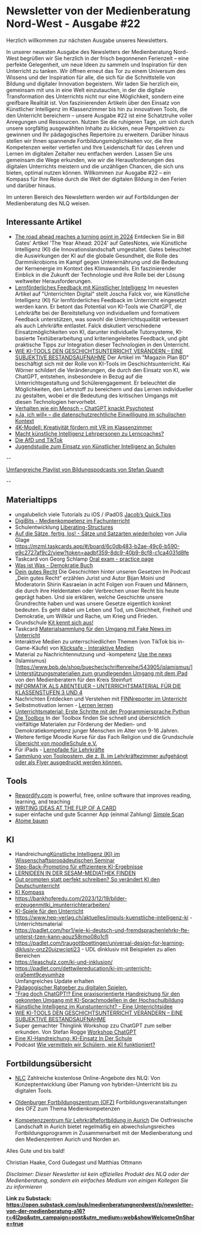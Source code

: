 # Newsletter von der Medienberatung Nord-West - Ausgabe #22

Herzlich willkommen zur nächsten Ausgabe unseres Newsletters. 

In unserer neuesten Ausgabe des Newsletters der Medienberatung Nord-West begrüßen wir Sie herzlich in der frisch begonnenen Ferienzeit – eine perfekte Gelegenheit, um neue Ideen zu sammeln und Inspiration für den Unterricht zu tanken. Wir öffnen erneut das Tor zu einem Universum des Wissens und der Inspiration für alle, die sich für die Schnittstelle von Bildung und digitaler Innovation begeistern. Wir laden Sie herzlich ein, gemeinsam mit uns in eine Welt einzutauchen, in der die digitale Transformation des Unterrichts nicht nur eine Möglichkeit, sondern eine greifbare Realität ist. Von faszinierenden Artikeln über den Einsatz von Künstlicher Intelligenz im Klassenzimmer bis hin zu innovativen Tools, die den Unterricht bereichern – unsere Ausgabe #22 ist eine Schatztruhe voller Anregungen und Ressourcen. Nutzen Sie die ruhigeren Tage, um sich durch unsere sorgfältig ausgewählten Inhalte zu klicken, neue Perspektiven zu gewinnen und Ihr pädagogisches Repertoire zu erweitern. Darüber hinaus stellen wir Ihnen spannende Fortbildungsmöglichkeiten vor, die Ihre Kompetenzen weiter vertiefen und Ihre Leidenschaft für das Lehren und Lernen im digitalen Zeitalter neu entfachen werden. Lassen Sie uns gemeinsam die Wege erkunden, wie wir die Herausforderungen des digitalen Unterrichts meistern und die unzähligen Chancen, die sich uns bieten, optimal nutzen können. Willkommen zur Ausgabe #22 – ein Kompass für Ihre Reise durch die Welt der digitalen Bildung in den Ferien und darüber hinaus.

Im unteren Bereich des Newslettern werden wir auf Fortbildungen der Medienberatung des NLQ weisen.

## Interessante Artikel
- [The road ahead reaches a turning point in 2024](https://www.gatesnotes.com/The-Year-Ahead-2024?utm_source=www.superhuman.ai&utm_medium=newsletter&utm_campaign=bill-gates-predict-ai-will-be-the-shaping-force-in-2024)
  Entdecken Sie in Bill Gates' Artikel 'The Year Ahead: 2024' auf GatesNotes, wie Künstliche Intelligenz (KI) die Innovationslandschaft umgestaltet. Gates beleuchtet die     Auswirkungen der KI auf die globale Gesundheit, die Rolle des Darmmikrobioms im Kampf gegen Unterernährung und die Bedeutung der Kernenergie im Kontext des Klimawandels. Ein faszinierender Einblick in die Zukunft der Technologie und ihre Rolle bei der Lösung weltweiter Herausforderungen.
- [Lernförderliches Feedback mit Künstlicher Intelligenz](https://unterrichten.digital/2024/01/24/feedback-mit-kunstlicher-intelligenz-ki/)
  Im neuesten Artikel auf "Unterrichten Digital" stellt Joscha Falck vor, wie Künstliche Intelligenz (KI) für lernförderliches Feedback im Unterricht eingesetzt werden kann. Er betont das Potential von KI-Tools wie ChatGPT, die Lehrkräfte bei der Bereitstellung von individuellem und formativem Feedback unterstützen, was sowohl die Unterrichtsqualität verbessert als auch Lehrkräfte entlastet. Falck diskutiert verschiedene Einsatzmöglichkeiten von KI, darunter individuelle Tutorsysteme, KI-basierte Textüberarbeitung und kriteriengeleitetes Feedback, und gibt praktische Tipps zur Integration dieser Technologien in den Unterricht.
- [WIE KI-TOOLS DEN GESCHICHTSUNTERRICHT VERÄNDERN – EINE SUBJEKTIVE BESTANDSAUFNAHME](https://magazin.forumbd.de/lehren-und-lernen/wie-ki-tools-den-geschichtsunterricht-veraendern-eine-subjektive-bestandsaufnahme/)
  Der Artikel im "Magazin Plan BD" beschäftigt sich mit der Rolle von KI-Tools im Geschichtsunterricht. Kai Wörner schildert die Veränderungen, die durch den Einsatz von KI, wie ChatGPT, entstehen, insbesondere in Bezug auf die Unterrichtsgestaltung und Schülerengagement. Er beleuchtet die Möglichkeiten, den Lehrstoff zu bereichern und das Lernen individueller zu gestalten, wobei er die Bedeutung des kritischen Umgangs mit diesen Technologien hervorhebt.
- [Verhalten wie ein Mensch – ChatGPT knackt Psychotest](https://www.spiegel.de/wissenschaft/technik/kuenstliche-intelligenz-chatgpt-besteht-turing-test-zu-menschlichem-verhalten-a-0af83891-e0ce-46cc-baf5-e0dae4caadee)
- [»Ja, ich will« – die datenschutzrechtliche Einwilligung im schulischen Kontext](https://datenschutz.nibis.de/2024/02/20/ja-ich-will-diedatenschutzrechtliche-einwilligung-imschulischen-kontext/)
- [4K-Modell: Kreativität fördern mit VR im Klassenzimmer](https://medium.com/@schnittstelle.bildung/4k-modell-kreativit%C3%A4t-f%C3%B6rdern-mit-vr-im-klassenzimmer-e6eee154ee32)
- [Macht künstliche Intelligenz Lehrpersonen zu Lerncoaches?](https://www.bildungschweiz.ch/detail/macht-kuenstliche-intelligenz-lehrpersonen-zu-lerncoaches)
- [Die AfD und TikTok](https://www.3sat.de/wissen/nano/240125-die-afd-und-tiktok-nano-100.html)
- [Jugendstudie zum Einsatz von Künstlicher Intelligenz an Schulen](https://www.vodafone-stiftung.de/jugendstudie-kuenstliche-intelligenz/)


--

[Umfangreiche Playlist von Bildungspodcasts von Stefan Quandt](https://open.spotify.com/playlist/49TPkjFGnqJ29iUA1FgZpS?si=T5lE2V5aRSW8MwMVSnjCug&nd=1&dlsi=929332ce73f6429d)

--

## Materialtipps
- ungalubelich viele Tutorials zu iOS / iPadOS [Jacob’s Quick.Tips](https://www.jacobsquick.tips)
- [DigiBits - Medienkompetenz im Fachunterricht](https://www.digibits.de/)
- Schulentwicklung [Liberating-Structures](https://liberatingstructures.de/liberating-structures-menue/)
- [Auf die Sätze, fertig, los! - Sätze und Satzarten wiederholen](https://learningapps.org/32228775) von Julia Glage
- https://mzml.taskcards.app/#/board/6c0db483-b2ae-49c6-b590-e9c2727af9c2/view?token=aadbf359-8dc9-40b9-8cf8-c1ca4031d8fe
- Taskcard von Georg Schlamp [Oral exam - practice page](https://mzml.taskcards.app/#/board/6c0db483-b2ae-49c6-b590-e9c2727af9c2/view?token=aadbf359-8dc9-40b9-8cf8-c1ca4031d8fe)
- [Was ist Was - Demokratie Buch](https://www.tessloff.com/Demokratie.html)
- [Dein gutes Recht](https://www.blz.bayern.de/dein-gutes-recht.html)
  Die Geschichten hinter unseren Gesetzen
  Im Podcast „Dein gutes Recht“ erzählen Jurist und Autor Bijan Moini und Moderatorin Shirin Kasraeian in acht Folgen von Frauen und Männern, die durch ihre Heldentaten oder Verbrechen unser Recht bis heute geprägt haben. Und sie erklären, welche Geschichte unsere Grundrechte haben und was unsere Gesetze eigentlich konkret bedeuten. Es geht dabei um Leben und Tod, um Gleichheit, Freiheit und Demokratie, um Willkür und Rache, um Krieg und Frieden.
- Grundschule [Kit kennt sich aus!](https://www.klima-kit.de)
- Taskcard [Materialsammlung für den Umgang mit Fake News im Unterricht](https://www.taskcards.de/#/board/7a85a39d-a0db-4370-840e-fc7236881421/view?token=cb96f291-8655-4174-b34f-800942d4043f)
- Interaktive Medien zu unterrschiedlichen Themen (von TikTok bis in-Game-Käufe) von [Klicksafe - Interaktive Medien](https://www.klicksafe.de/interaktive-medien)
- Material zu Nachrichtennutzung und -kompetenz [Use the news](https://www.usethenews.de/de)
- (Islamismus)[https://www.bpb.de/shop/buecher/schriftenreihe/543905/islamismus/]
- [Unterstützungsmaterialien zum grundlegenden Umgang mit dem iPad](https://edulab.gitbook.io/ipad-grundlagen/) von den Medienberatern für den Kreis Steinfurt
- [INFORMATIK ALS ABENTEUER – UNTERRICHTSMATERIAL FÜR DIE KLASSENSTUFEN 3 UND 4](https://www.lmz-bw.de/landesmedienzentrum/aktuelles/aktuelle-meldungen/detailseite/informatik-als-abenteuer-unterrichtsmaterial-fuer-die-klassenstufe-3-und-4)
- Nachrichten Entdecken und Verstehen mit [FINNreporter im Unterricht](https://reporter.fragfinn.de/finnreporter-im-unterricht/)
- Selbstmotivation lernen - [Lernen lernen](https://www.dguv-lug.de/sekundarstufe-i/sozialkundepowi/selbstmotivation-lernen/)
- [Unterrichtsmaterial: Erste Schritte mit der Programmiersprache Python](https://appcamps.de/unterrichtsmaterial/programmieren-mit-python/?utm_campaign=meetedgar&utm_medium=social&utm_source=meetedgar.com)
- [Die Toolbox](https://www.teachtoday.de/toolbox/digitales-lernspiel-zum-erwerb-von-quellenbewertungskompetenz-912) In der Toolbox finden Sie schnell und übersichtlich vielfältige Materialen zur Förderung der Medien- und Demokratiekompetenz junger Menschen im Alter von 9-16 Jahren.
- Weitere fertige Moodle Kurse für das Fach Religion und die Grundschule [Übersicht von moodleSchule e.V.](https://moodlelab.moodleschule.de/course/index.php?categoryid=15)
- Für iPads - [Lernpfade für Lehrkräfte](https://www.hopp-foundation.de/lernpfade/lehrer/)
- [Sammlung von Toolpostern, die z. B. im Lehrkräftezimmer aufgehängt oder als Flyer ausgedruckt werden können.](https://tools.fobizz.com/file_sharing/public_files/5d84b22d-0c50-49eb-be72-7947629b069a?token=1f3418433b64c0ced20c4b07a5a89718)

## Tools

- [Rewordify.com](https://rewordify.com) is powerful, free, online software that improves reading, learning, and teaching
- [WRITING IDEAS AT THE FLIP OF A CARD](https://davebirss.com/writing-ideas/)
- super einfache und gute Scanner App (einmal Zahlung) [Simple Scan](https://apps.apple.com/us/app/simple-scan-quick-scanner/id6477965455?ign-mpt=uo%3D4)
- [Atome bauen](https://phet.colorado.edu/en/simulations/build-a-nucleus)

## KI
- Handreichung[Künstliche Intelligenz (KI) im Wissenschaftspropädeutischen Seminar](https://www.isb.bayern.de/schularten/gymnasium/oberstufe/w-seminar/)
- [Step-Back-Prompting für effizientere KI-Ergebnisse](https://schulki.de/blog/step-back-prompting-fuer-effizientere-ki-ergebnisse)
- [LERNIDEEN IN DER SESAM-MEDIATHEK FINDEN](https://www.lmz-bw.de/21-ki-lernideen)
- [Gut prompten statt perfekt schreiben? So verändert KI den Deutschunterricht](https://deutsches-schulportal.de/unterricht/gut-prompten-statt-perfekt-schreiben-so-veraendert-ki-den-deutschunterricht/)
- [KI Kompass](https://www.hiig.de/ki-kompass/)
- https://bankhoferedu.com/2023/12/19/bilder-erzeugenmitki_imunterrichterarbeiten/
- [KI-Spiele für den Unterricht](https://www.thomasfelzmann.at/ki-spiele-fuer-den-unterricht/)
- https://www.hep-verlag.ch/aktuelles/impuls-kuenstliche-intelligenz-ki - Unterrichtsmaterial
- https://padlet.com/hpr1/wie-ki-deutsch-und-fremdsprachenlehrkr-fte-unterst-tzen-kann-aouz58rmo08o1cfl
- https://padlet.com/traugottboettinger/universal-design-for-learning-diklusiv-onz20ujzwcjptj23 - UDL dinklusiv mit Beispielen zu allen Bereichen
- https://leaschulz.com/ki-und-inklusion/ 
- https://padlet.com/dettwilereducation/ki-im-unterricht-ora5emt9ceyumhze   
  Umfangreiches Update erhalten
- [Pädagogischer Ratgeber zu digitalen Spielen.](https://spieleratgeber-nrw.de)
- ["Frag doch ChatGPT!? Eine praxisorientierte Handreichung für den gekonnten Umgang mit KI-Sprachmodellen in der Hochschulbildung](https://www.profil.uni-muenchen.de/material_tools/handreichungen/index.html)
- [Künstliche Intelligenz im Kunstunterricht? - Eine Unterrichtsidee](https://schulki.de/blog/kuenstliche-intelligenz-im-kunstunterricht-eine-unterrichtsidee)
- [WIE KI-TOOLS DEN GESCHICHTSUNTERRICHT VERÄNDERN – EINE SUBJEKTIVE BESTANDSAUFNAHME](https://magazin.forumbd.de/lehren-und-lernen/wie-ki-tools-den-geschichtsunterricht-veraendern-eine-subjektive-bestandsaufnahme/)
- Super gemachter Thinglink Workshop zzu ChatGPT zum selber erkunden. Von Stefan Rogge [Workshop ChatGPT](https://www.thinglink.com/scene/1812596818312167910)
- [Eine KI-Handreichung: KI-Einsatz In Der Schule](https://www.fraustier.de/ki-handreichung-fuer-die-schule/)
- Podcast [Wie vermitteln wir Schülern, wie KI funktioniert?](https://www.deutschlandfunk.de/ki-informatikunterricht-vermitteln-schuelern-wie-ki-funktioniert-dlf-fe340454-100.html)

## Fortbildungsübersicht

- [NLC](nlc.info)
Zahlreiche kostenlose Online-Angebote des NLQ: Von Konzeptentwicklung über Planung von hybriden-Unterricht bis zu digitalen Tools.

- [Oldenburger Fortbildungszentrum (OFZ)](https://uol.de/ofz/fortbildungsangebot)
Fortbildungsveranstaltungen des OFZ zum Thema Medienkompetenzen

- [Kompetenzzentrum für Lehrkräftefortbildung in Aurich](https://bildung.ostfriesischelandschaft.de/lfb/)
Die Ostfriesische Landschaft in Aurich bietet regelmäßig ein abwechslungsreiches Fortbildungsprogramm in Zusammenarbeit mit der Medienberatung und den Medienzentren Aurich und Norden an. 

Alles Gute und bis bald!

Christian Haake, Cord Gudegast und Matthias Ottmann

_Disclaimer: Dieser Newsletter ist kein offizielles Produkt des NLQ oder der Medienberatung, sondern ein einfaches Medium von einigen Kollegen Sie zu informieren_

**Link zu Substack: https://open.substack.com/pub/medienberatungnordwest/p/newsletter-von-der-medienberatung-a16?r=4l2pq&utm_campaign=post&utm_medium=web&showWelcomeOnShare=true**